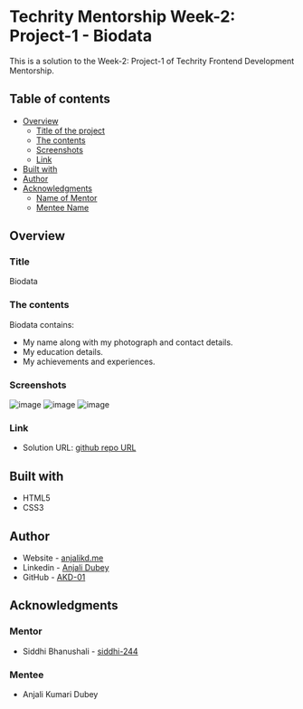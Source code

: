 # Techrity Mentorship Week-2: Project-1 - Biodata

This is a solution to the Week-2: Project-1 of Techrity Frontend Development Mentorship. 

## Table of contents

- [Overview](#overview)
  - [Title of the project](#title)
  - [The contents](#the-contents)
  - [Screenshots](#screenshots)
  - [Link](#link)
- [Built with](#built-with)
- [Author](#author)
- [Acknowledgments](#acknowledgments)
   - [Name of Mentor](#mentor)
   - [Mentee Name](#mentee)

## Overview

### Title
Biodata

### The contents

Biodata contains:

- My name along with my photograph and contact details.
- My education details.
- My achievements and experiences. 

### Screenshots

![image](https://user-images.githubusercontent.com/83454075/188494592-fe6acfd7-7a53-4ef1-bfdc-55035f2b959a.png)
![image](https://user-images.githubusercontent.com/83454075/188494752-1fc6a375-d46a-4a8d-9e08-e88c0083f9c8.png)
![image](https://user-images.githubusercontent.com/83454075/188494869-b0ac5cd5-d4b5-4e15-86e1-3e4953f9c0f9.png)

### Link

- Solution URL: [github repo URL](https://github.com/AKD-01/techrity/tree/Anjali_Kumari_Dubey/TMP2022/ANJALI_KUMARI_DUBEY/week-2/Project-1)

## Built with

- HTML5 
- CSS3

## Author

- Website - [anjalikd.me](https://www.anjalikd.me/)
- Linkedin - [Anjali Dubey](https://www.linkedin.com/in/akd-anjali-dubey-2001)
- GitHub - [AKD-01](https://github.com/AKD-01)

## Acknowledgments

### Mentor
- Siddhi Bhanushali - [siddhi-244](https://github.com/siddhi-244)

### Mentee
- Anjali Kumari Dubey 


